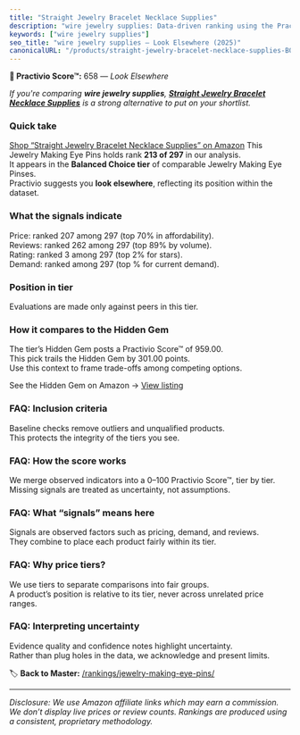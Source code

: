 ```yaml
---
title: "Straight Jewelry Bracelet Necklace Supplies"
description: "wire jewelry supplies: Data-driven ranking using the Practivio Score™. Positioned by quality, value, demand, findability, momentum."
keywords: ["wire jewelry supplies"]
seo_title: "wire jewelry supplies — Look Elsewhere (2025)"
canonicalURL: "/products/straight-jewelry-bracelet-necklace-supplies-B0DMN5JMW8/"
---
```


**🚫 Practivio Score™:** 658 — _Look Elsewhere_


*If you're comparing **wire jewelry supplies**, **[Straight Jewelry Bracelet Necklace Supplies](https://www.amazon.com/dp/B0DMN5JMW8?tag=practivio-20)** is a strong alternative to put on your shortlist.*
### Quick take
[Shop “Straight Jewelry Bracelet Necklace Supplies” on Amazon](https://www.amazon.com/dp/B0DMN5JMW8?tag=practivio-20)
This Jewelry Making Eye Pins holds rank **213 of 297** in our analysis.  
It appears in the **Balanced Choice tier** of comparable Jewelry Making Eye Pinses.  
Practivio suggests you **look elsewhere**, reflecting its position within the dataset.

### What the signals indicate
Price: ranked 207 among 297 (top 70% in affordability).  
Reviews: ranked 262 among 297 (top 89% by volume).  
Rating: ranked 3 among 297 (top 2% for stars).  
Demand: ranked  among 297 (top % for current demand).

### Position in tier
Evaluations are made only against peers in this tier.

### How it compares to the Hidden Gem
The tier’s Hidden Gem posts a Practivio Score™ of 959.00.  
This pick trails the Hidden Gem by 301.00 points.  
Use this context to frame trade-offs among competing options.  

See the Hidden Gem on Amazon → [View listing](https://www.amazon.com/dp/B0B4JPSQLG?tag=practivio-20)

### FAQ: Inclusion criteria
Baseline checks remove outliers and unqualified products.  
This protects the integrity of the tiers you see.

### FAQ: How the score works
We merge observed indicators into a 0–100 Practivio Score™, tier by tier.  
Missing signals are treated as uncertainty, not assumptions.

### FAQ: What “signals” means here
Signals are observed factors such as pricing, demand, and reviews.  
They combine to place each product fairly within its tier.

### FAQ: Why price tiers?
We use tiers to separate comparisons into fair groups.  
A product’s position is relative to its tier, never across unrelated price ranges.

### FAQ: Interpreting uncertainty
Evidence quality and confidence notes highlight uncertainty.  
Rather than plug holes in the data, we acknowledge and present limits.


🏷️ **Back to Master:** [/rankings/jewelry-making-eye-pins/](/rankings/jewelry-making-eye-pins/)

---
_Disclosure: We use Amazon affiliate links which may earn a commission. We don’t display live prices or review counts. Rankings are produced using a consistent, proprietary methodology._
